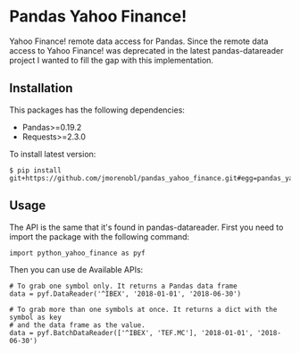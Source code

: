 Pandas Yahoo Finance!
=====================

Yahoo Finance! remote data access for Pandas. Since the remote data access to Yahoo Finance! 
was deprecated in the latest pandas-datareader project I wanted to fill the gap with this
implementation.

## Installation

This packages has the following dependencies:
* Pandas>=0.19.2
* Requests>=2.3.0

To install latest version:
```
$ pip install git+https://github.com/jmorenobl/pandas_yahoo_finance.git#egg=pandas_yahoo_finance
```

## Usage

The API is the same that it's found in pandas-datareader. First you need to import the package
with the following command:

```
import python_yahoo_finance as pyf
```

Then you can use de Available APIs:

```
# To grab one symbol only. It returns a Pandas data frame
data = pyf.DataReader('^IBEX', '2018-01-01', '2018-06-30')

# To grab more than one symbols at once. It returns a dict with the symbol as key
# and the data frame as the value.
data = pyf.BatchDataReader(['^IBEX', 'TEF.MC'], '2018-01-01', '2018-06-30')
```
